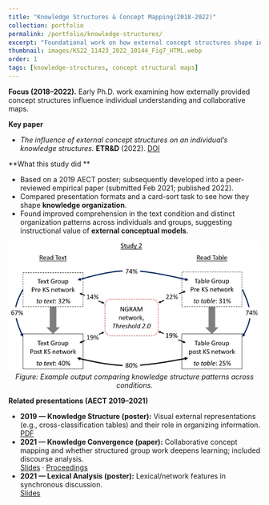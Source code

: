```yaml
---
title: "Knowledge Structures & Concept Mapping(2018-2022)"
collection: portfolio
permalink: /portfolio/knowledge-structures/
excerpt: "Foundational work on how external concept structures shape individual knowledge and collaborative mapping."
thumbnail: images/KS22_11423_2022_10144_Fig7_HTML.webp
order: 1
tags: [knowledge-structures, concept structural maps]
---
```


**Focus (2018–2022).** Early Ph.D. work examining how externally provided concept structures influence individual understanding and collaborative maps.

**Key paper**
- *The influence of external concept structures on an individual’s knowledge structures.* **ETR&D** (2022). [DOI](http://dx.doi.org/10.1007/s11423-022-10144-6)

**What this study did **
- Based on a 2019 AECT poster; subsequently developed into a peer-reviewed empirical paper (submitted Feb 2021; published 2022).
- Compared presentation formats and a card-sort task to see how they shape **knowledge organization**.
- Found improved comprehension in the text condition and distinct organization patterns across individuals and groups, suggesting instructional value of **external conceptual models**.

<!-- Inline figure -->
<p align="center">
  <img src="/images/KS22_11423_2022_10144_Fig6_HTML.webp" alt="Example figure from ETR&D 2022 showing knowledge structure comparison" width="720">
  <br><em>Figure: Example output comparing knowledge structure patterns across conditions.</em>
</p>

**Related presentations (AECT 2019–2021)**
- **2019 — Knowledge Structure (poster):** Visual external representations (e.g., cross-classification tables) and their role in organizing information.  
  [PDF](https://mlee010.github.io/MinkyungLee/files/19KS.pdf)
- **2021 — Knowledge Convergence (paper):** Collaborative concept mapping and whether structured group work deepens learning; included discourse analysis.  
  [Slides](https://mlee010.github.io/MinkyungLee/files/21KC.pdf) · [Proceedings](https://mlee010.github.io/MinkyungLee/files/21KCproceeding.pdf)
- **2021 — Lexical Analysis (poster):** Lexical/network features in synchronous discussion.  
  [Slides](https://mlee010.github.io/MinkyungLee/files/21Lexical.pdf)
